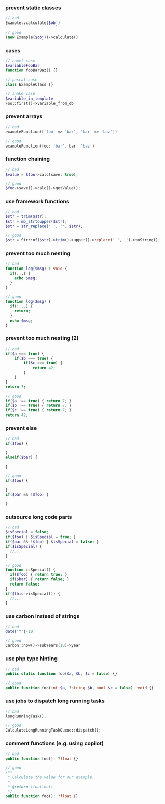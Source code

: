 ### prevent static classes

```php
// bad
Example::calculate($obj)
  
// good
(new Example($obj))->calculate()
```

### cases

```php
// camel case
$variableFooBar
function fooBarBaz() {}
  
// pascal case
class ExampleClass {}

// snake case
$variable_in_template
Foo::first()->variable_from_db
```

### prevent arrays

```php
// bad
exampleFunction(['foo' => 'bar', 'bar' => 'baz'])
  
// good
exampleFunction(foo: 'bar', bar: 'baz')
```

### function chaining

```php
// bad
$value = $foo->calc(save: true);

// good
$foo->save()->calc()->getValue();
```

### use framework functions

```php
// bad
$str = trim($str);
$str = mb_strtoupper($str);
$str = str_replace(' ', '', $str);

// good
$str = Str::of($str)->trim()->upper()->replace(' ', '')->toString();
```

### prevent too much nesting

```php
// bad
function log($msg) : void {
  if(...) {
	echo $msg;
  }
}

// good
function log($msg) {
  if(!...) {
   	return; 
  }
  echo $msg;
}
```

### prevent too much nesting (2)

```php
// bad
if($a === true) {
	if($b === true) {
    	if($c === true) {
        	return 42;
        }
    }
}
return 7;

// good
if($a !== true) { return 7; }
if($b !== true) { return 7; }
if($c !== true) { return 7; }
return 42;
```

### prevent else

```php
// bad
if($foo) {

}
elseif($bar) {

}

// good
if($foo) {

}
if($bar && !$foo) {

}
```

### outsource long code parts

```php
// bad
$isSpecial = false;
if($foo) { $isSpecial = true; }
if($bar && !$foo) { $isSpecial = false; }
if($isSpecial) {
  //...
}

// good
function isSpecial() {
  if($foo) { return true; }
  if($bar) { return false; }
  return false;
}
if($this->isSpecial()) {
  //...
}
```

### use carbon instead of strings

```php
// bad
date('Y')-10

// good
Carbon::now()->subYears(10)->year
```

### use php type hinting

```php
// bad
public static function foo($a, $b, $c = false) {}

// good
public function foo(int $a, ?string $b, bool $c = false): void {}
```

### use jobs to dispatch long running tasks

```php
// bad
longRunningTask();

// good
CalculateLongRunningTaskQueue::dispatch();
```

### comment functions (e.g. using copilot)

```php
// bad
public function foo(): ?float {}

// good
/**
 * Calculate the value for our example.
 *
 * @return float|null
 */
public function foo(): ?float {}
```